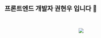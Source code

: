 
<div align='left'>
  <h2>프론트엔드 개발자 권현우 입니다 👋</h2>
</div>
<br></br>
<div align='center'>
  <a href="https://hits.seeyoufarm.com"><img src="https://hits.seeyoufarm.com/api/count/incr/badge.svg?url=https%3A%2F%2Fgithub.com%2Flbaku89%2Fhit-counter&count_bg=%237C7C7C&title_bg=%230080FF&icon=github.svg&icon_color=%23FFFFFF&title=hits&edge_flat=false"/></a>
</div>

<!--


- ✅프로덕트의 성공을 최우선으로 생각해요
- ✅목적 조직을 선호해요  
- ✅새로운 기능 개발하기를 좋아해요
- ✅DX에도 관심이 많아요
- ✅문제를 해결했을 때 오는 쾌감을 좋아해요


### stack
![Badge](https://img.shields.io/badge/React-61DAFB.svg?&logo=React&logoColor=FFF)
![Badge](https://img.shields.io/badge/Next.js-000000.svg?&logo=Next.js&logoColor=FFF)
![Badge](https://img.shields.io/badge/HTML5-E34F26.svg?&logo=HTML5&logoColor=FFF)
![Badge](https://img.shields.io/badge/CSS3-1572B6.svg?&logo=CSS3&logoColor=FFF)
![Badge](https://img.shields.io/badge/shadcn/ui-000000.svg?&logo=shadcn/ui&logoColor=FFF)
![Badge](https://img.shields.io/badge/Tailwind%20CSS-06B6D4.svg?&logo=Tailwind%20CSS&logoColor=FFF)
![Badge](https://img.shields.io/badge/Sass-CC6699.svg?&logo=Sass&logoColor=FFF)
![Badge](https://img.shields.io/badge/MUI-007FFF.svg?&logo=MUI&logoColor=FFF)
![Badge](https://img.shields.io/badge/JavaScript-F7DF1E.svg?&logo=JavaScript&logoColor=FFF)
![Badge](https://img.shields.io/badge/TypeScript-3178C6.svg?&logo=TypeScript&logoColor=FFF)
![Badge](https://img.shields.io/badge/styled-components-DB7093.svg?&logo=styled-components&logoColor=FFF)
![Badge](https://img.shields.io/badge/Redux-764ABC.svg?&logo=Redux&logoColor=FFF)
-->

<!--
**lbaku89/lbaku89** is a ✨ _special_ ✨ repository because its `README.md` (this file) appears on your GitHub profile.

Here are some ideas to get you started:

- 🔭 I’m currently working on ...
- 🌱 I’m currently learning ...
- 👯 I’m looking to collaborate on ...
- 🤔 I’m looking for help with ...
- 💬 Ask me about ...
- 📫 How to reach me: ...
- 😄 Pronouns: ...
- ⚡ Fun fact: ...
-->
